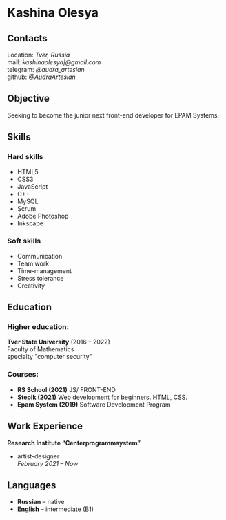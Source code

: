 # **Kashina Olesya**  
## Contacts  
Location: *Tver, Russia*  
mail: *kashinaolesya|@gmail.com*  
telegram: *@audra_artesian*   
github: *@AudraArtesian*  
## Objective  
Seeking to become the junior next front-end developer for EPAM Systems.
## Skills
### Hard skills
* HTML5
* CSS3
* JavaScript 
* C++
* MySQL
* Scrum
* Adobe Photoshop
* Inkscape
### Soft skills
* Communication
* Team work
* Time-management 
* Stress tolerance
* Creativity
## Education
### Higher education:
**Tver State University** (2016 – 2022)  
Faculty of Mathematics  
specialty "computer security"  
### Courses:
* **RS School (2021)** JS/ FRONT-END
* **Stepik (2021)** Web development for beginners. HTML, CSS.
* **Epam System (2019)** Software Development Program
## Work Experience
**Research Institute “Centerprogrammsystem”**
- artist-designer  
*February 2021 – Now*
## Languages
* **Russian** – native
* **English** – intermediate (B1)
